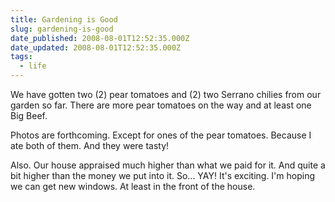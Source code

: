 ```yaml
---
title: Gardening is Good
slug: gardening-is-good
date_published: 2008-08-01T12:52:35.000Z
date_updated: 2008-08-01T12:52:35.000Z
tags:
  - life
---
```


We have gotten two (2) pear tomatoes and (2) two Serrano chilies from our garden so far. There are more pear tomatoes on the way and at least one Big Beef.

Photos are forthcoming. Except for ones of the pear tomatoes. Because I ate both of them. And they were tasty!

Also. Our house appraised much higher than what we paid for it. And quite a bit higher than the money we put into it. So... YAY! It's exciting. I'm hoping we can get new windows. At least in the front of the house.
